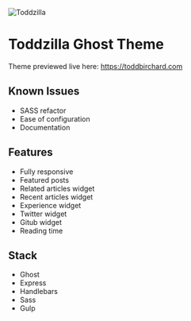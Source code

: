 ![Toddzilla](https://s3.us-east-2.amazonaws.com/toddbirchard-github/toddzilla.jpg)

# Toddzilla Ghost Theme

Theme previewed live here: https://toddbirchard.com

## Known Issues
- SASS refactor
- Ease of configuration
- Documentation

## Features
- Fully responsive
- Featured posts
- Related articles widget
- Recent articles widget
- Experience widget
- Twitter widget
- Gitub widget
- Reading time


## Stack
- Ghost
- Express
- Handlebars
- Sass
- Gulp
